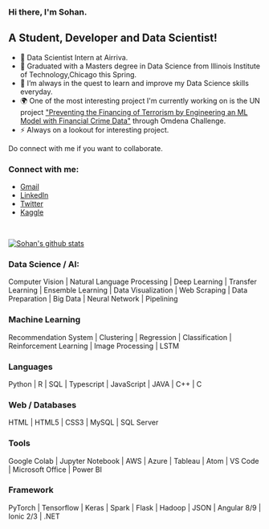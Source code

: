 ### Hi there, I'm Sohan.

## A Student, Developer and Data Scientist!

- 🔭 Data Scientist Intern at Airriva.
- 🌱 Graduated with a Masters degree in Data Science from Illinois Institute of Technology,Chicago this Spring.
- 👯 I’m always in the quest to learn and improve my Data Science skills everyday.
- :earth_africa: One of the most interesting project I'm currently working on is the UN project ["Preventing the Financing of Terrorism by Engineering an ML Model with Financial Crime Data"](https://omdena.com/projects/ai-terrorism/) through Omdena Challenge.
- :zap: Always on a lookout for interesting project.

Do connect with me if you want to collaborate.

### Connect with me:

- [Gmail](mailto:puthran.sohan@gmail.com)
- [LinkedIn](https://www.linkedin.com/in/sohansputhran)
- [Twitter](https://twitter.com/puthran_sohan)
- [Kaggle](https://www.kaggle.com/sohansp)

<br />

[![Sohan's github stats](https://github-readme-stats.vercel.app/api?username=sohansputhran&count_private=true&show_icons=true&theme=radical&hide_rank=false)](https://github.com/anuraghazra/github-readme-stats)

### Data Science / AI:

Computer Vision | Natural Language Processing | Deep Learning | Transfer Learning | Ensemble Learning | Data Visualization |
Web Scraping | Data Preparation | Big Data | Neural Network | Pipelining

### Machine Learning
Recommendation System | Clustering | Regression | Classification | Reinforcement Learning | Image Processing | LSTM

### Languages
Python | R | SQL | Typescript | JavaScript | JAVA | C++ | C

### Web / Databases
HTML | HTML5 | CSS3 | MySQL | SQL Server

### Tools
Google Colab | Jupyter Notebook | AWS | Azure | Tableau | Atom | VS Code | Microsoft Office | Power BI

### Framework
PyTorch | Tensorflow | Keras | Spark | Flask | Hadoop | JSON | Angular 8/9 | Ionic 2/3 | .NET

</details> 

  


